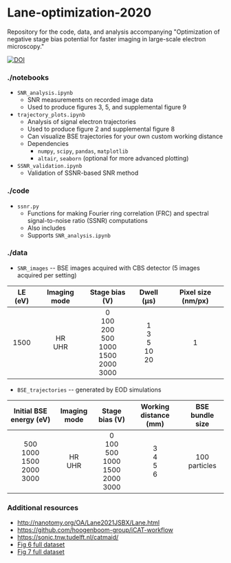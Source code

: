 # Lane-optimization-2020

Repository for the code, data, and analysis accompanying "Optimization of negative stage bias potential for faster imaging in large-scale electron microscopy."

[![DOI](https://zenodo.org/badge/doi/10.4121/12907205.svg)](https://doi.org/10.4121/12907205)


### ./notebooks
* `SNR_analysis.ipynb`
  * SNR measurements on recorded image data
  * Used to produce figures 3, 5, and supplemental figure 9
* `trajectory_plots.ipynb`
  * Analysis of signal electron trajectories
  * Used to produce figure 2 and supplemental figure 8
  * Can visualize BSE trajectories for your own custom working distance
  * Dependencies
    * `numpy`, `scipy`, `pandas`, `matplotlib`
    * `altair`, `seaborn` (optional for more advanced plotting)
* `SSNR_validation.ipynb`
  * Validation of SSNR-based SNR method


### ./code
* `ssnr.py`
  * Functions for making Fourier ring correlation (FRC) and spectral signal-to-noise ratio (SSNR) computations
  * Also includes 
  * Supports `SNR_analysis.ipynb`


### ./data
* `SNR_images` -- BSE images acquired with CBS detector (5 images acquired per setting)

| LE (eV) | Imaging mode | Stage bias (V) | Dwell (µs) | Pixel size (nm/px) |
|:-------:|:------------:|:--------------:|:----------:|:------------------:|
| 1500 | HR<br>UHR | 0<br>100<br>200<br>500<br>1000<br>1500<br>2000<br>3000 | 1<br>3<br>5<br>10<br>20 | 1 |

* `BSE_trajectories` -- generated by EOD simulations

| Initial BSE energy (eV) | Imaging mode | Stage bias (V) | Working distance (mm) | BSE bundle size |
|:-----------------------:|:------------:|:--------------:|:---------------------:|:---------------:|
| 500<br>1000<br>1500<br>2000<br>3000 |    HR<br>UHR | 0<br>100<br>500<br>1000<br>1500<br>2000<br>3000 | 3<br>4<br>5<br>6 | 100 particles |


### Additional resources
* http://nanotomy.org/OA/Lane2021JSBX/Lane.html
* https://github.com/hoogenboom-group/iCAT-workflow
* https://sonic.tnw.tudelft.nl/catmaid/
* [Fig 6 full dataset](https://sonic.tnw.tudelft.nl/catmaid/6/links/6p9l5mt)
* [Fig 7 full dataset](https://sonic.tnw.tudelft.nl/catmaid/3/links/26sj3uf)
